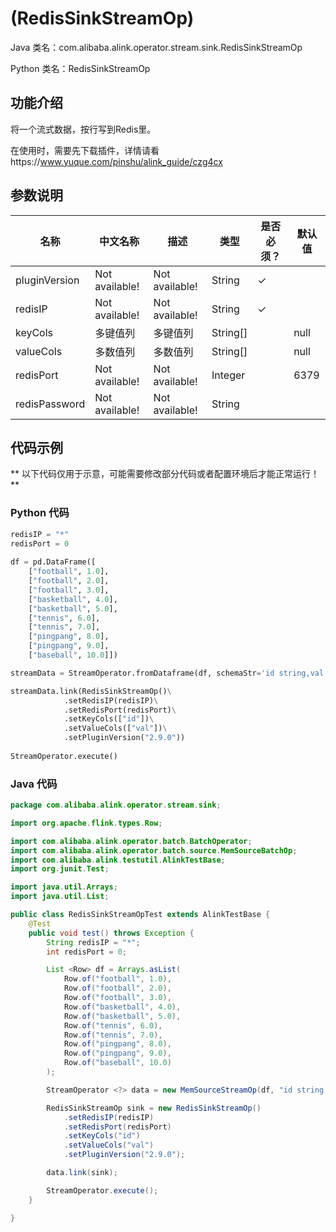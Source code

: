 #  (RedisSinkStreamOp)
Java 类名：com.alibaba.alink.operator.stream.sink.RedisSinkStreamOp

Python 类名：RedisSinkStreamOp


## 功能介绍
将一个流式数据，按行写到Redis里。

在使用时，需要先下载插件，详情请看https://www.yuque.com/pinshu/alink_guide/czg4cx

## 参数说明

| 名称 | 中文名称 | 描述 | 类型 | 是否必须？ | 默认值 |
| --- | --- | --- | --- | --- | --- |
| pluginVersion | Not available! | Not available! | String | ✓ |  |
| redisIP | Not available! | Not available! | String | ✓ |  |
| keyCols | 多键值列 | 多键值列 | String[] |  | null |
| valueCols | 多数值列 | 多数值列 | String[] |  | null |
| redisPort | Not available! | Not available! | Integer |  | 6379 |
| redisPassword | Not available! | Not available! | String |  |  |

## 代码示例

** 以下代码仅用于示意，可能需要修改部分代码或者配置环境后才能正常运行！**
	
### Python 代码
```python
redisIP = "*"
redisPort = 0
		
df = pd.DataFrame([
    ["football", 1.0],
    ["football", 2.0],
    ["football", 3.0],
    ["basketball", 4.0],
    ["basketball", 5.0],
    ["tennis", 6.0],
    ["tennis", 7.0],
    ["pingpang", 8.0],
    ["pingpang", 9.0],
    ["baseball", 10.0]])

streamData = StreamOperator.fromDataframe(df, schemaStr='id string,val double')

streamData.link(RedisSinkStreamOp()\
			.setRedisIP(redisIP)\
			.setRedisPort(redisPort)\
			.setKeyCols(["id"])\
			.setValueCols(["val"])\
			.setPluginVersion("2.9.0"))
			
StreamOperator.execute()
```
### Java 代码
```java
package com.alibaba.alink.operator.stream.sink;

import org.apache.flink.types.Row;

import com.alibaba.alink.operator.batch.BatchOperator;
import com.alibaba.alink.operator.batch.source.MemSourceBatchOp;
import com.alibaba.alink.testutil.AlinkTestBase;
import org.junit.Test;

import java.util.Arrays;
import java.util.List;

public class RedisSinkStreamOpTest extends AlinkTestBase {
	@Test
	public void test() throws Exception {
		String redisIP = "*";
		int redisPort = 0;

		List <Row> df = Arrays.asList(
			Row.of("football", 1.0),
			Row.of("football", 2.0),
			Row.of("football", 3.0),
			Row.of("basketball", 4.0),
			Row.of("basketball", 5.0),
			Row.of("tennis", 6.0),
			Row.of("tennis", 7.0),
			Row.of("pingpang", 8.0),
			Row.of("pingpang", 9.0),
			Row.of("baseball", 10.0)
		);

		StreamOperator <?> data = new MemSourceStreamOp(df, "id string,val double");

		RedisSinkStreamOp sink = new RedisSinkStreamOp()
			.setRedisIP(redisIP)
			.setRedisPort(redisPort)
			.setKeyCols("id")
			.setValueCols("val")
			.setPluginVersion("2.9.0");

		data.link(sink);

		StreamOperator.execute();
	}

}
```
